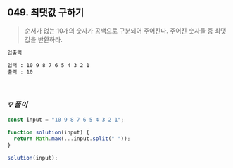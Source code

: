 ## 049. 최댓값 구하기

> 순서가 없는 10개의 숫자가 공백으로 구분되어 주어진다. 주어진 숫자들 중 최댓값을 반환하라.

```md
입출력

입력 : 10 9 8 7 6 5 4 3 2 1
출력 : 10
```

<br>

### _💡 풀이_

```js
const input = "10 9 8 7 6 5 4 3 2 1";

function solution(input) {
  return Math.max(...input.split(" "));
}

solution(input);
```
